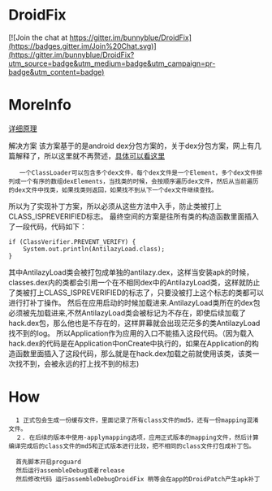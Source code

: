 # DroidFix

[![Join the chat at https://gitter.im/bunnyblue/DroidFix](https://badges.gitter.im/Join%20Chat.svg)](https://gitter.im/bunnyblue/DroidFix?utm_source=badge&utm_medium=badge&utm_campaign=pr-badge&utm_content=badge)

# MoreInfo
[详细原理](https://mp.weixin.qq.com/s?__biz=MzI1MTA1MzM2Nw==&mid=400118620&idx=1&sn=b4fdd5055731290eef12ad0d17f39d4a&scene=1&srcid=1106Imu9ZgwybID13e7y2nEi#wechat_redirect)

解决方案
        该方案基于的是android dex分包方案的，关于dex分包方案，网上有几篇解释了，所以这里就不再赘述，[具体可以看这里](https://m.oschina.net/blog/308583)
    
       一个ClassLoader可以包含多个dex文件，每个dex文件是一个Element，多个dex文件排列成一个有序的数组dexElements，当找类的时候，会按顺序遍历dex文件，然后从当前遍历的dex文件中找类，如果找类则返回，如果找不到从下一个dex文件继续查找。    

 所以为了实现补丁方案，所以必须从这些方法中入手，防止类被打上CLASS_ISPREVERIFIED标志。
        最终空间的方案是往所有类的构造函数里面插入了一段代码，代码如下：
        
        
```        
if (ClassVerifier.PREVENT_VERIFY) {
    System.out.println(AntilazyLoad.class);
}
```

  其中AntilazyLoad类会被打包成单独的antilazy.dex，这样当安装apk的时候，classes.dex内的类都会引用一个在不相同dex中的AntilazyLoad类，这样就防止了类被打上CLASS_ISPREVERIFIED的标志了，只要没被打上这个标志的类都可以进行打补丁操作。
        然后在应用启动的时候加载进来.AntilazyLoad类所在的dex包必须被先加载进来,不然AntilazyLoad类会被标记为不存在，即使后续加载了hack.dex包，那么他也是不存在的，这样屏幕就会出现茫茫多的类AntilazyLoad找不到的log。
        所以Application作为应用的入口不能插入这段代码。（因为载入hack.dex的代码是在Application中onCreate中执行的，如果在Application的构造函数里面插入了这段代码，那么就是在hack.dex加载之前就使用该类，该类一次找不到，会被永远的打上找不到的标志)
        
# How
      1 正式包会生成一份缓存文件，里面记录了所有class文件的md5，还有一份mapping混淆文件。
      ２. 在后续的版本中使用-applymapping选项，应用正式版本的mapping文件，然后计算编译完成后的class文件的md5和正式版本进行比较，把不相同的class文件打包成补丁包。
      
      首先脚本开启proguard
      然后运行assembleDebug或者release
      然后修改代码 运行assembleDebugDroidFix 稍等会在app的DroidPatch产生apk补丁
